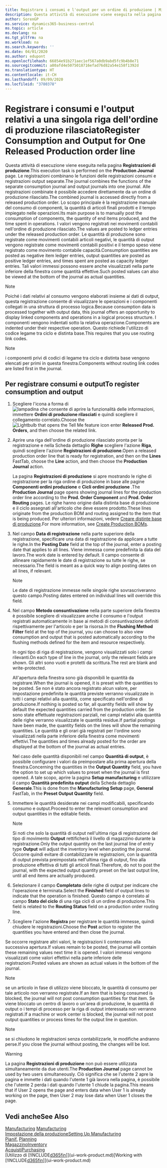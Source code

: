 ```yaml
---
title: Registrare i consumi e l'output per un ordine di produzione | Microsoft Docs
description: Questa attività di esecuzione viene eseguita nella pagina **Registrazioni di produzione**. Le registrazioni combinano le funzioni delle registrazioni consumi e registrazioni output separate. Alle registrazioni combinate è possibile accedere direttamente da un ordine di produzione rilasciato. Lo scopo principale è la registrazione manuale del consumo di componenti, la quantità di articoli finali prodotti e il tempo impiegato nelle operazioni.
author: SorenGP
ms.service: dynamics365-business-central
ms.topic: article
ms.devlang: na
ms.tgt_pltfrm: na
ms.workload: na
ms.search.keywords: ''
ms.date: 04/01/2020
ms.author: edupont
ms.openlocfilehash: 66854e91b271aec1ef567a0db9abd5fc9b4b8e71
ms.sourcegitcommit: a80afd4e5075018716efad76d82a54e158f1392d
ms.translationtype: HT
ms.contentlocale: it-CH
ms.lasthandoff: 09/09/2020
ms.locfileid: "3780378"
---
```

# <a name="register-consumption-and-output-for-one-released-production-order-line"></a><span data-ttu-id="4db10-106">Registrare i consumi e l'output relativi a una singola riga dell'ordine di produzione rilasciato</span><span class="sxs-lookup"><span data-stu-id="4db10-106">Register Consumption and Output for One Released Production order line</span></span>
<span data-ttu-id="4db10-107">Questa attività di esecuzione viene eseguita nella pagina **Registrazioni di produzione**.</span><span class="sxs-lookup"><span data-stu-id="4db10-107">This execution task is performed on the **Production Journal** page.</span></span> <span data-ttu-id="4db10-108">Le registrazioni combinano le funzioni delle registrazioni consumi e registrazioni output separate.</span><span class="sxs-lookup"><span data-stu-id="4db10-108">The journal combines the functions of the separate consumption journal and output journals into one journal.</span></span> <span data-ttu-id="4db10-109">Alle registrazioni combinate è possibile accedere direttamente da un ordine di produzione rilasciato.</span><span class="sxs-lookup"><span data-stu-id="4db10-109">The combined journal is accessed directly from a released production order.</span></span> <span data-ttu-id="4db10-110">Lo scopo principale è la registrazione manuale del consumo di componenti, la quantità di articoli finali prodotti e il tempo impiegato nelle operazioni.</span><span class="sxs-lookup"><span data-stu-id="4db10-110">Its main purpose is to manually post the consumption of components, the quantity of end items produced, and the time spent in operations.</span></span> <span data-ttu-id="4db10-111">I valori vengono registrati nei movimenti contabili nell'ordine di produzione rilasciato.</span><span class="sxs-lookup"><span data-stu-id="4db10-111">The values are posted to ledger entries under the released production order.</span></span> <span data-ttu-id="4db10-112">Le quantità di produzione sono registrate come movimenti contabili articoli negativi, le quantità di output vengono registrate come movimenti contabili positivi e il tempo speso viene registrato come movimento contabile capacità.</span><span class="sxs-lookup"><span data-stu-id="4db10-112">Consumption quantities are posted as negative item ledger entries, output quantities are posted as positive ledger entries, and times spent are posted as capacity ledger entries.</span></span> <span data-ttu-id="4db10-113">Tali valori immessi possono essere anche visualizzati nella parte inferiore della finestra come quantità effettive.</span><span class="sxs-lookup"><span data-stu-id="4db10-113">Such posted values can also be viewed at the bottom of the journal as actual quantities.</span></span>  

> [!NOTE]  
>  <span data-ttu-id="4db10-114">Poiché i dati relativi al consumo vengono elaborati insieme ai dati di output, questa registrazione consente di visualizzare le operazioni e i componenti collegati in una struttura di processo logica.</span><span class="sxs-lookup"><span data-stu-id="4db10-114">Because consumption data is processed together with output data, this journal offers an opportunity to display linked components and operations in a logical process structure.</span></span> <span data-ttu-id="4db10-115">I componenti vengono indentati sotto la relativa operazione.</span><span class="sxs-lookup"><span data-stu-id="4db10-115">Components are indented under their respective operation.</span></span> <span data-ttu-id="4db10-116">Questo richiede l'utilizzo di codice legame tra ciclo e distinta base.</span><span class="sxs-lookup"><span data-stu-id="4db10-116">This requires that you use routing link codes.</span></span>  

> [!NOTE]  
>  <span data-ttu-id="4db10-117">i componenti privi di codici di legame tra ciclo e distinta base vengono elencati per primi in questa finestra.</span><span class="sxs-lookup"><span data-stu-id="4db10-117">Components without routing link codes are listed first in the journal.</span></span>  

## <a name="to-register-consumption-and-output"></a><span data-ttu-id="4db10-118">Per registrare consumi e output</span><span class="sxs-lookup"><span data-stu-id="4db10-118">To register consumption and output</span></span>  
1.  <span data-ttu-id="4db10-119">Scegliere l'icona a forma di ![lampadina che consente di aprire la funzionalità delle informazioni](media/ui-search/search_small.png "Informazioni sull'operazione che si desidera eseguire"), immettere **Ordini di produzione rilasciati** e quindi scegliere il collegamento correlato.</span><span class="sxs-lookup"><span data-stu-id="4db10-119">Choose the ![Lightbulb that opens the Tell Me feature](media/ui-search/search_small.png "Tell me what you want to do") icon enter **Released Prod. Orders**, and then choose the related link.</span></span>  
2.  <span data-ttu-id="4db10-120">Aprire una riga dell'ordine di produzione rilasciato pronta per la registrazione e nella Scheda dettaglio **Righe** scegliere l'azione **Riga**, quindi scegliere l'azione **Registrazioni di produzione**.</span><span class="sxs-lookup"><span data-stu-id="4db10-120">Open a released production order line that is ready for registration, and then on the **Lines** FastTab, choose the **Line** action, and then choose the **Production Journal** action.</span></span>  

    <span data-ttu-id="4db10-121">La pagina **Registrazioni di produzione** si apre mostrando le righe di registrazione per la riga ordine di produzione in base alle pagine **Componenti ordini produzione** e **Cicli ordini produzione** .</span><span class="sxs-lookup"><span data-stu-id="4db10-121">The **Production Journal** page opens showing journal lines for the production order line according to the **Prod. Order Component** and **Prod. Order Routing** pages.</span></span> <span data-ttu-id="4db10-122">Le righe hanno origine dalla distinta base di produzione e il ciclo assegnati all'articolo che deve essere prodotto.</span><span class="sxs-lookup"><span data-stu-id="4db10-122">These lines originate from the production BOM and routing assigned to the item that is being produced.</span></span> <span data-ttu-id="4db10-123">Per ulteriori informazioni, vedere [Creare distinte base di produzione](production-how-to-create-routings.md).</span><span class="sxs-lookup"><span data-stu-id="4db10-123">For more information, see [Create Production BOMs](production-how-to-create-routings.md).</span></span>  

3.  <span data-ttu-id="4db10-124">Nel campo **Data di registrazione** nella parte superiore della registrazione, specificare una data di registrazione da applicare a tutte le righe.</span><span class="sxs-lookup"><span data-stu-id="4db10-124">In the **Posting Date** field at the top of the journal, enter a posting date that applies to all lines.</span></span> <span data-ttu-id="4db10-125">Viene immessa come predefinita la data del lavoro.</span><span class="sxs-lookup"><span data-stu-id="4db10-125">The work date is entered by default.</span></span> <span data-ttu-id="4db10-126">Il campo consente di allineare rapidamente le date di registrazione su tutte le righe, se necessario.</span><span class="sxs-lookup"><span data-stu-id="4db10-126">The field is meant as a quick way to align posting dates on all lines, if relevant.</span></span>  

    > [!NOTE]  
    >  <span data-ttu-id="4db10-127">Le date di registrazione immesse nelle singole righe sovrascriveranno questo campo.</span><span class="sxs-lookup"><span data-stu-id="4db10-127">Posting dates entered on individual lines will override this field.</span></span>  

4.  <span data-ttu-id="4db10-128">Nel campo **Metodo consuntivazione** nella parte superiore della finestra è possibile scegliere di visualizzare anche il consumo e l'output registrati automaticamente in base ai metodi di consuntivazione definiti rispettivamente per l'articolo e per la risorsa.</span><span class="sxs-lookup"><span data-stu-id="4db10-128">In the **Flushing Method Filter** field at the top of the journal, you can choose to also view consumption and output that is posted automatically according to the flushing methods defined for the item and resource respectively.</span></span>  

    <span data-ttu-id="4db10-129">In ogni tipo di riga di registrazione, vengono visualizzati solo i campi rilevanti.</span><span class="sxs-lookup"><span data-stu-id="4db10-129">On each type of line in the journal, only the relevant fields are shown.</span></span> <span data-ttu-id="4db10-130">Gli altri sono vuoti e protetti da scrittura.</span><span class="sxs-lookup"><span data-stu-id="4db10-130">The rest are blank and write-protected.</span></span>  

    <span data-ttu-id="4db10-131">All'apertura della finestra sono già disponibili le quantità da registrare.</span><span class="sxs-lookup"><span data-stu-id="4db10-131">When the journal is opened, it is preset with the quantities to be posted.</span></span> <span data-ttu-id="4db10-132">Se non è stato ancora registrato alcun valore, per impostazione predefinita le quantità previste verranno visualizzate in tutti i campi relativi alla quantità, come specificato nell'ordine di produzione.</span><span class="sxs-lookup"><span data-stu-id="4db10-132">If nothing is posted so far, all quantity fields will show by default the expected quantities carried from the production order.</span></span> <span data-ttu-id="4db10-133">Se sono state effettuate registrazioni parziali, nei campi relativi alla quantità delle righe verranno visualizzate le quantità residue.</span><span class="sxs-lookup"><span data-stu-id="4db10-133">If partial postings have been made, the quantity fields on the lines will show the remaining quantities.</span></span> <span data-ttu-id="4db10-134">Le quantità e gli orari già registrati per l'ordine sono visualizzati nella parte inferiore della finestra come movimenti effettivi.</span><span class="sxs-lookup"><span data-stu-id="4db10-134">The quantities and times already posted for the order are displayed at the bottom of the journal as actual entries.</span></span>  

    <span data-ttu-id="4db10-135">Nel caso delle quantità disponibili nel campo **Quantità di output**, è possibile configurare i valori da preimpostare alla prima apertura della finestra.</span><span class="sxs-lookup"><span data-stu-id="4db10-135">Concerning the quantities in the **Output Quantity** field, you have the option to set up which values to preset when the journal is first opened.</span></span> <span data-ttu-id="4db10-136">A tale scopo, aprire la pagina **Setup manufacturing** e utilizzare il campo **Quantità predefinita output** della Scheda dettaglio **Generale**.</span><span class="sxs-lookup"><span data-stu-id="4db10-136">This is done from the **Manufacturing Setup** page, **General** FastTab, in the **Preset Output Quantity** field.</span></span>

5.  <span data-ttu-id="4db10-137">Immettere le quantità desiderate nei campi modificabili, specificando consumo e output.</span><span class="sxs-lookup"><span data-stu-id="4db10-137">Proceed to enter the relevant consumption and output quantities in the editable fields.</span></span>  

    > [!NOTE]  
    >  <span data-ttu-id="4db10-138">Si noti che solo la quantità di output nell'ultima riga di registrazione del tipo di movimento **Output** rettificherà il livello di magazzino durante la registrazione.</span><span class="sxs-lookup"><span data-stu-id="4db10-138">Only the output quantity on the last journal line of entry type **Output** will adjust the inventory level when posting the journal.</span></span> <span data-ttu-id="4db10-139">Occorre quindi evitare di contabilizzare le registrazioni, con la quantità di output prevista preimpostata nell'ultima riga di output, fino alla produzione effettiva di tutti gli articoli finali.</span><span class="sxs-lookup"><span data-stu-id="4db10-139">Therefore, do not to post the journal, with the expected output quantity preset on the last output line, until all end items are actually produced.</span></span>  

6.  <span data-ttu-id="4db10-140">Selezionare il campo **Completato** delle righe di output per indicare che l'operazione è terminata.</span><span class="sxs-lookup"><span data-stu-id="4db10-140">Select the **Finished** field of output lines to indicate that the operation is finished.</span></span> <span data-ttu-id="4db10-141">Questo campo è correlato al campo **Stato del ciclo** di una riga cicli di un ordine di produzione.</span><span class="sxs-lookup"><span data-stu-id="4db10-141">This field is related to the **Routing Status** field on a production order routing line.</span></span>  
7.  <span data-ttu-id="4db10-142">Scegliere l'azione **Registra** per registrare le quantità immesse, quindi chiudere le registrazioni.</span><span class="sxs-lookup"><span data-stu-id="4db10-142">Choose the **Post** action to register the quantities you have entered and then close the journal.</span></span>  

<span data-ttu-id="4db10-143">Se occorre registrare altri valori, le registrazioni li conterranno alla successiva apertura.</span><span class="sxs-lookup"><span data-stu-id="4db10-143">If values remain to be posted, the journal will contain these remaining values next time it is opened.</span></span> <span data-ttu-id="4db10-144">I valori immessi vengono visualizzati come valori effettivi nella parte inferiore delle registrazioni.</span><span class="sxs-lookup"><span data-stu-id="4db10-144">Posted values are shown as actual values in the bottom of the journal.</span></span>  

> [!NOTE]  
>  <span data-ttu-id="4db10-145"> se un articolo in fase di utilizzo viene bloccato, le quantità di consumo per tale articolo non verranno registrate.</span><span class="sxs-lookup"><span data-stu-id="4db10-145">If an item that is being consumed is blocked, the journal will not post consumption quantities for that item.</span></span> <span data-ttu-id="4db10-146">Se viene bloccato un centro di lavoro o un'area di produzione, le quantità di output o i tempi di processo per la riga di output interessata non verranno registrati.</span><span class="sxs-lookup"><span data-stu-id="4db10-146">If a machine or work center is blocked, the journal will not post output quantities or process times for the output line in question.</span></span>  

> [!NOTE]  
>  <span data-ttu-id="4db10-147">se si chiudono le registrazioni senza contabilizzarle, le modifiche andranno perse.</span><span class="sxs-lookup"><span data-stu-id="4db10-147">If you close the journal without posting, the changes will be lost.</span></span>  

> [!WARNING]  
>  <span data-ttu-id="4db10-148">La pagina **Registrazioni di produzione** non può essere utilizzata simultaneamente da due utenti.</span><span class="sxs-lookup"><span data-stu-id="4db10-148">The **Production Journal** page cannot be used by two users simultaneously.</span></span> <span data-ttu-id="4db10-149">Ciò significa che se l'utente 2 apre la pagina e immette i dati quando l'utente 1 già lavora nella pagina, è possibile che l'utente 2 perda i dati quando l'utente 1 chiude la pagina.</span><span class="sxs-lookup"><span data-stu-id="4db10-149">This means that if User 2 opens the page and enters data when User 1 is already working on the page, then User 2 may lose data when User 1 closes the page.</span></span>  

## <a name="see-also"></a><span data-ttu-id="4db10-150">Vedi anche</span><span class="sxs-lookup"><span data-stu-id="4db10-150">See Also</span></span>  
<span data-ttu-id="4db10-151">[Manufacturing](production-manage-manufacturing.md)  </span><span class="sxs-lookup"><span data-stu-id="4db10-151">[Manufacturing](production-manage-manufacturing.md)  </span></span>  
[<span data-ttu-id="4db10-152">Impostazione della produzione</span><span class="sxs-lookup"><span data-stu-id="4db10-152">Setting Up Manufacturing</span></span>](production-configure-production-processes.md)  
<span data-ttu-id="4db10-153">[Pianif.](production-planning.md)    </span><span class="sxs-lookup"><span data-stu-id="4db10-153">[Planning](production-planning.md)    </span></span>  
[<span data-ttu-id="4db10-154">Magazzino</span><span class="sxs-lookup"><span data-stu-id="4db10-154">Inventory</span></span>](inventory-manage-inventory.md)  
[<span data-ttu-id="4db10-155">Acquisti</span><span class="sxs-lookup"><span data-stu-id="4db10-155">Purchasing</span></span>](purchasing-manage-purchasing.md)  
<span data-ttu-id="4db10-156">[Utilizzo di [!INCLUDE[d365fin](includes/d365fin_md.md)]](ui-work-product.md)</span><span class="sxs-lookup"><span data-stu-id="4db10-156">[Working with [!INCLUDE[d365fin](includes/d365fin_md.md)]](ui-work-product.md)</span></span>
